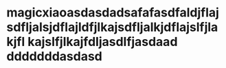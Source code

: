 magicxiaoasdasdadsafafasdfaldjflajsdfljalsjdflajldfjlkajsdfljalkjdflajslfjlakjfl kajslfjlkajfdljasdlfjasdaad dddddddasdasd
=========
